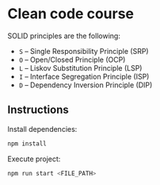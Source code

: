 # Clean code course

SOLID principles are the following:

- `S` – Single Responsibility Principle (SRP)
- `O` – Open/Closed Principle (OCP)
- `L` – Liskov Substitution Principle (LSP)
- `I` – Interface Segregation Principle (ISP)
- `D` – Dependency Inversion Principle (DIP)

## Instructions

Install dependencies:

```bash
npm install
```

Execute project:

```bash
npm run start <FILE_PATH>
```

